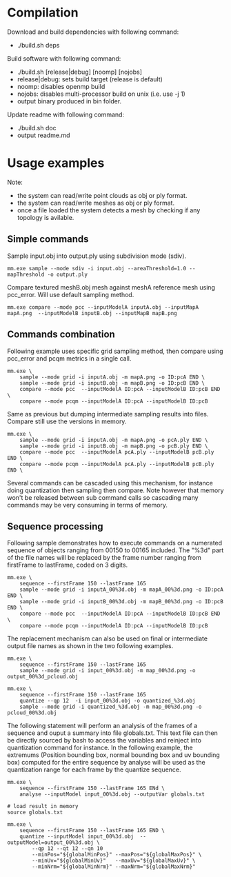 # Compilation

Download and build dependencies with following command:
- ./build.sh deps

Build software with following command:
- ./build.sh [release|debug] [noomp] [nojobs]
- release|debug: sets build target (release is default)
- noomp: disables openmp build
- nojobs: disables multi-processor build on unix (i.e. use -j 1)
- output binary produced in bin folder.

Update readme with following command:
- ./build.sh doc
- output readme.md

# Usage examples

Note: 
- the system can read/write point clouds as obj or ply format.
- the system can read/write meshes as obj or ply format.
- once a file loaded the system detects a mesh by checking if any topology is avilable.

## Simple commands

Sample input.obj into output.ply using subdivision mode (sdiv).

```
mm.exe sample --mode sdiv -i input.obj --areaThreshold=1.0 --mapThreshold -o output.ply 
```

Compare textured meshB.obj mesh against meshA reference mesh using pcc_error. Will use default sampling method.

```
mm.exe compare --mode pcc --inputModelA inputA.obj --inputMapA mapA.png  --inputModelB inputB.obj --inputMapB mapB.png
```

## Commands combination

Following example uses specific grid sampling method, then compare using pcc_error and pcqm metrics in a single call.

```
mm.exe \
	sample --mode grid -i inputA.obj -m mapA.png -o ID:pcA END \
	sample --mode grid -i inputB.obj -m mapB.png -o ID:pcB END \
	compare --mode pcc  --inputModelA ID:pcA --inputModelB ID:pcB END \
	compare --mode pcqm --inputModelA ID:pcA --inputModelB ID:pcB
```

Same as previous but dumping intermediate sampling results into files. Compare still use the versions in memory.

```
mm.exe \
	sample --mode grid -i inputA.obj -m mapA.png -o pcA.ply END \
	sample --mode grid -i inputB.obj -m mapB.png -o pcB.ply END \
	compare --mode pcc  --inputModelA pcA.ply --inputModelB pcB.ply END \
	compare --mode pcqm --inputModelA pcA.ply --inputModelB pcB.ply END \
```

Several commands can be cascaded using this mechanism, for instance doing quantization then sampling then compare. 
Note however that memory won't be released between sub command calls so cascading many commands may be very consuming in terms of memory.

## Sequence processing

Following sample demonstrates how to execute commands on a numerated sequence of objects ranging from 00150 to 00165 included. 
The "%3d" part of the file names will be replaced by the frame number ranging from firstFrame to lastFrame, coded on 3 digits.

```
mm.exe \
	sequence --firstFrame 150 --lastFrame 165
	sample --mode grid -i inputA_00%3d.obj -m mapA_00%3d.png -o ID:pcA END \
	sample --mode grid -i inputB_00%3d.obj -m mapB_00%3d.png -o ID:pcB END \
	compare --mode pcc  --inputModelA ID:pcA --inputModelB ID:pcB END \
	compare --mode pcqm --inputModelA ID:pcA --inputModelB ID:pcB
```

The replacement mechanism can also be used on final or intermediate output file names as shown in the two following examples.

```
mm.exe \
	sequence --firstFrame 150 --lastFrame 165
	sample --mode grid -i input_00%3d.obj -m map_00%3d.png -o output_00%3d_pcloud.obj
```

```
mm.exe \
	sequence --firstFrame 150 --lastFrame 165
	quantize --qp 12  -i input_00%3d.obj -o quantized_%3d.obj
	sample --mode grid -i quantized_%3d.obj -m map_00%3d.png -o pcloud_00%3d.obj
```

The following statement will perform an analysis of the frames of a sequence and ouput a summary into file globals.txt. This
text file can then be directly sourced by bash to access the variables and reinject into quantization command for instance. 
In the following example, the extremums (Position bounding box, normal bounding box and uv bounding box) computed for the entire 
sequence by analyse will be used as the quantization range for each frame by the quantize sequence.

```
mm.exe \
	sequence --firstFrame 150 --lastFrame 165 ENd \
	analyse --inputModel input_00%3d.obj --outputVar globals.txt

# load result in memory
source globals.txt

mm.exe \
	sequence --firstFrame 150 --lastFrame 165 END \
	quantize --inputModel input_00%3d.obj  --outputModel=output_00%3d.obj \
		--qp 12 --qt 12 --qn 10
		--minPos="${globalMinPos}" --maxPos="${globalMaxPos}" \
		--minUv="${globalMinUv}"   --maxUv="${globalMaxUv}" \
		--minNrm="${globalMinNrm}" --maxNrm="${globalMaxNrm}"
	
```